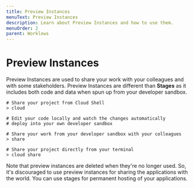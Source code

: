 ```yaml
---
title: Preview Instances
menuText: Preview Instances
description: Learn about Preview Instances and how to use them.
menuOrder: 2
parent: Worklows
---
```


# Preview Instances

Preview Instances are used to share your work with your colleagues and with some stakeholders. Preview Instances are different than **Stages** as it includes both code and data when spun up from your developer sandbox.

```
# Share your project from Cloud Shell
> cloud

# Edit your code locally and watch the changes automatically
# deploy into your own developer sandbox

# Share your work from your developer sandbox with your colleagues
> share
```

```
# Share your project directly from your terminal
> cloud share
```

Note that preview instances are deleted when they're no longer used. So, it's discouraged to use preview instances for sharing the applications with the world. You can use stages for permanent hosting of your applications.
